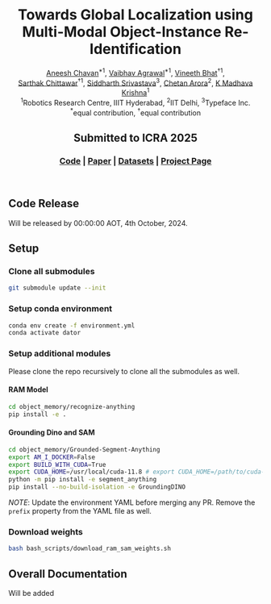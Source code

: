 <p align="center">

  <h1 align="center">Towards Global Localization using Multi-Modal Object-Instance
Re-Identification</h1>
  <p align="center">
    <a href="https://scholar.google.com/citations?hl=en&user=fiFj4AwAAAAJ" target="_blank">Aneesh Chavan</a><sup>*1</sup>,</span> 
    <a href="SECOND AUTHOR PERSONAL LINK" target="_blank">Vaibhav Agrawal</a><sup>*1</sup>,</span>
    <a href="https://scholar.google.com/citations?user=vsqwwPYAAAAJ&hl=en" target="_blank">Vineeth Bhat</a><sup>†1</sup>,<br>
    <a href="https://scholar.google.com/citations?user=La1bvRsAAAAJ&hl=en" target="_blank">Sarthak Chittawar</a><sup>†1</sup>,
    <a href="THIRD AUTHOR PERSONAL LINK" target="_blank">Siddharth Srivastava</a><sup>3</sup>,
    <a href="https://scholar.google.com/citations?user=Q8cTLNMAAAAJ&hl=en" target="_blank">Chetan Arora</a><sup>2</sup>,
    <a href="https://scholar.google.com/citations?user=QDuPGHwAAAAJ&hl=en" target="_blank">K Madhava Krishna</a><sup>1</sup>
    <br>
    <sup>1</sup>Robotics Research Centre, IIIT Hyderabad, 
    <sup>2</sup>IIT Delhi, 
    <sup>3</sup>Typeface Inc.<br>
    <sup>*</sup>equal contribution, <sup>†</sup>equal contribution
  </p>
  <h2 align="center">Submitted to ICRA 2025</h2>
  <h3 align="center"><a href="https://github.com/instance-based-loc/instance-based-loc">Code</a> | <a href="https://arxiv.org/abs/2409.12002">Paper</a> | <a href="https://github.com/instance-based-loc/instance-based-loc/blob/main/datasets.md">Datasets</a> | <a href="https://instance-based-loc-machine.github.io/">Project Page</a></h3>
  <div align="center"></div>
</p>
<!-- <p align="center">
  <a href="">
    <img src="https://instance-based-loc-machine.github.io/static/images/pipeline-new.drawio-cropped-compressed.png" alt="Logo" width="100%">
  </a>
</p>
<p align="center">
<strong>OpenMask3D</strong> is a zero-shot approach for 3D instance segmentation with open-vocabulary queries.
Guided by predicted class-agnostic 3D instance masks, our model aggregates per-mask features via multi-view fusion of CLIP-based image embeddings.
</p> -->
<br>

## Code Release

Will be released by 00:00:00 AOT, 4th October, 2024.

## Setup

### Clone all submodules

```bash
git submodule update --init
```

### Setup conda environment

```bash
conda env create -f environment.yml
conda activate dator
```

### Setup additional modules

Please clone the repo recursively to clone all the submodules as well.

#### RAM Model

```bash
cd object_memory/recognize-anything
pip install -e .
```

#### Grounding Dino and SAM

```bash
cd object_memory/Grounded-Segment-Anything
export AM_I_DOCKER=False
export BUILD_WITH_CUDA=True
export CUDA_HOME=/usr/local/cuda-11.8 # export CUDA_HOME=/path/to/cuda-11.3/ for others
python -m pip install -e segment_anything
pip install --no-build-isolation -e GroundingDINO
```

_NOTE_: Update the environment YAML before merging any PR. Remove the `prefix` property from the YAML file as well.

### Download weights

```bash
bash bash_scripts/download_ram_sam_weights.sh 
```

## Overall Documentation

Will be added
